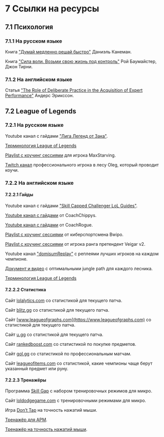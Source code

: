 # 7 Ссылки на ресурсы

## 7.1 Психология

### 7.1.1 На русском языке

Книга ["Думай медленно решай быстро"](https://www.litres.ru/daniel-kaneman/dumay-medlenno-reshay-bystro) Даниэль Канеман.

Книга ["Сила воли. Возьми свою жизнь под контроль"](https://en.wikipedia.org/wiki/Willpower:_Rediscovering_the_Greatest_Human_Strength) Рой Баумайстер, Джон Тирни.

### 7.1.2 На английском языке

Статья ["The Role of Deliberate Practice in the Acquisition of Expert Performance"](https://graphics8.nytimes.com/images/blogs/freakonomics/pdf/DeliberatePractice(PsychologicalReview).pdf) Андерс Эрикссон.

## 7.2 League of Legends

### 7.2.1 На русском языке

Youtube канал с гайдами ["Лига Легенд от Зака"](https://www.youtube.com/@DarthZak).

[Терминология League of Legends](https://leagueoflegends.fandom.com/ru/wiki/Терминология_(League_of_Legends))

[Playlist с коучинг сессиями](https://www.youtube.com/@maxstarving1615) для игрока MaxStarving.

[Twitch канал](https://www.twitch.tv/oleg_insec) профессионального игрока в лесу Oleg, который проводит коучи.

### 7.2.2 На английском языке

#### 7.2.2.1 Гайды

Youtube канал с гайдами ["Skill Capped Challenger LoL Guides"](https://www.youtube.com/@skillcapped).

[Youtube канал с гайдами](https://www.youtube.com/@CoachChippys) от CoachChippys.

[Youtube канал с гайдами](https://www.youtube.com/@CoachRogue) от CoachRogue.

[Playlist с коучинг сессиями](https://www.youtube.com/watch?v=fJ-C4PEk-9Y&list=PLO-puISV1uJLhELuQ1ad3ayP5A53OMgkB) от киберспортсмена Bwipo.

[Playlist с коучинг сессиями](https://www.youtube.com/watch?v=t5SfWfP_rn0&list=PLxj8raNfasDH9_80MLUNmeUXOciniA_8T) от игрока ранга претендент Veigar v2.

Youtube канал ["domisumReplay"](https://www.youtube.com/@domisumReplay) с реплеями лучших игроков на каждом чемпионе.

[Документ и видео](https://docs.google.com/spreadsheets/d/1jE8bnlnIJnmWv9pnVW9veMKRXJNaaJf5tneQB3xUkbI/edit?pli=1&gid=0#gid=0) с оптимальными jungle path для каждого лесника.

[Терминология League of Legends](https://wiki.leagueoflegends.com/en-us/Terminology)

#### 7.2.2.2 Статистика

Сайт [lolalytics.com](https://lolalytics.com) со статистикой для текущего патча.

Сайт [blitz.gg](https://blitz.gg/lol) со статистикой для текущего патча.

Сайт [www.leagueofgraphs.com](https://www.leagueofgraphs.com) со статистикой для текущего патча.

Сайт [u.gg](https://u.gg) со статистикой для текущего патча.

Сайт [rankedboost.com](https://rankedboost.com/league-of-legends/item/deaths-dance/) со статистикой по покупке предметов.

Сайт [gol.gg](https://gol.gg/esports/home/) со статистикой по профессиональным матчам.

Сайт [leagueofitems.com](https://leagueofitems.com/runes/8224) со статистикой, какие чемпионы чаще берут указанный предмет или руну.

#### 7.2.2.3 Тренажёры

Программа [Skill Gap](https://skillgap.pro/) с набором тренировочных режимов для микро.

Сайт [loldodgegame.com](https://loldodgegame.com/choose_game) с тренировочными режимами для микро.

Игра [Don’t Tap](https://www.donttap.com/) на точность нажатий мыши.

[Тренажёр для APM](https://www.arealme.com/apm-actions-per-minute-test/ru/).

[Тренажёр на точность нажатий мыши](https://mouseaccuracy.com/).
